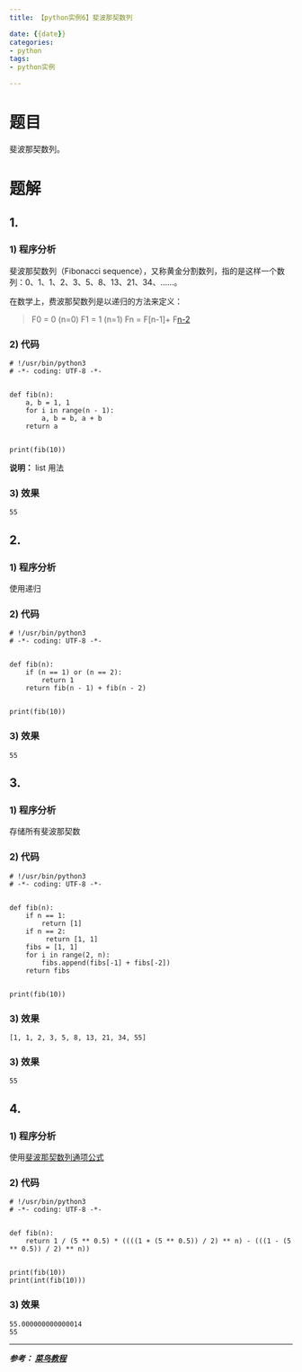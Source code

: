 ```yaml
---
title: 【python实例6】斐波那契数列

date: {{date}}
categories:
- python
tags:
- python实例

---
```

# 题目
斐波那契数列。

# 题解
## 1.
### 1) 程序分析
斐波那契数列（Fibonacci sequence），又称黄金分割数列，指的是这样一个数列：0、1、1、2、3、5、8、13、21、34、……。

在数学上，费波那契数列是以递归的方法来定义：

> F0 = 0     (n=0)
> F1 = 1    (n=1)
> Fn = F[n-1]+ F[n-2](n=>2)

### 2) 代码

```
# !/usr/bin/python3
# -*- coding: UTF-8 -*-


def fib(n):
    a, b = 1, 1
    for i in range(n - 1):
        a, b = b, a + b
    return a


print(fib(10))

```
**说明：** list 用法

### 3) 效果
```
55
```
## 2.
### 1) 程序分析
使用递归

### 2) 代码

```
# !/usr/bin/python3
# -*- coding: UTF-8 -*-


def fib(n):
    if (n == 1) or (n == 2):
        return 1
    return fib(n - 1) + fib(n - 2)


print(fib(10))

```
### 3) 效果
```
55
```

## 3.
### 1) 程序分析
存储所有斐波那契数

### 2) 代码

```
# !/usr/bin/python3
# -*- coding: UTF-8 -*-


def fib(n):
    if n == 1:
        return [1]
    if n == 2:
         return [1, 1]
    fibs = [1, 1]
    for i in range(2, n):
        fibs.append(fibs[-1] + fibs[-2])
    return fibs


print(fib(10))

```

### 3) 效果
```
[1, 1, 2, 3, 5, 8, 13, 21, 34, 55]
```

### 3) 效果
```
55
```

## 4.
### 1) 程序分析
使用[斐波那契数列通项公式](https://zhuanlan.zhihu.com/p/26679684)

### 2) 代码

```
# !/usr/bin/python3
# -*- coding: UTF-8 -*-


def fib(n):
    return 1 / (5 ** 0.5) * ((((1 + (5 ** 0.5)) / 2) ** n) - (((1 - (5 ** 0.5)) / 2) ** n))


print(fib(10))
print(int(fib(10)))

```

### 3) 效果
```
55.000000000000014
55
```

---
***参考：
[菜鸟教程](https://www.runoob.com/python/python-100-examples.html)***
